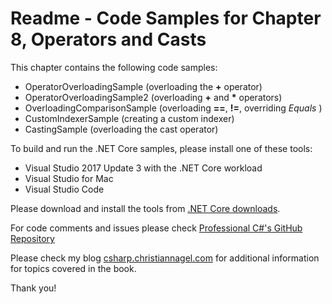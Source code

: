 # Readme - Code Samples for Chapter 8, Operators and Casts

This chapter contains the following code samples:

* OperatorOverloadingSample (overloading the **+** operator)
* OperatorOverloadingSample2 (overloading __+__ and __*__ operators)
* OverloadingComparisonSample (overloading **==**, **!=**, overriding *Equals* )
* CustomIndexerSample (creating a custom indexer)
* CastingSample (overloading the cast operator)

To build and run the .NET Core samples, please install one of these tools:
* Visual Studio 2017 Update 3 with the .NET Core workload
* Visual Studio for Mac
* Visual Studio Code

Please download and install the tools from [.NET Core downloads](https://www.microsoft.com/net/core#windows).
 
For code comments and issues please check [Professional C#'s GitHub Repository](https://github.com/ProfessionalCSharp/ProfessionalCSharp6)

Please check my blog [csharp.christiannagel.com](https://csharp.christiannagel.com "csharp.christiannagel.com") for additional information for topics covered in the book.

Thank you!
